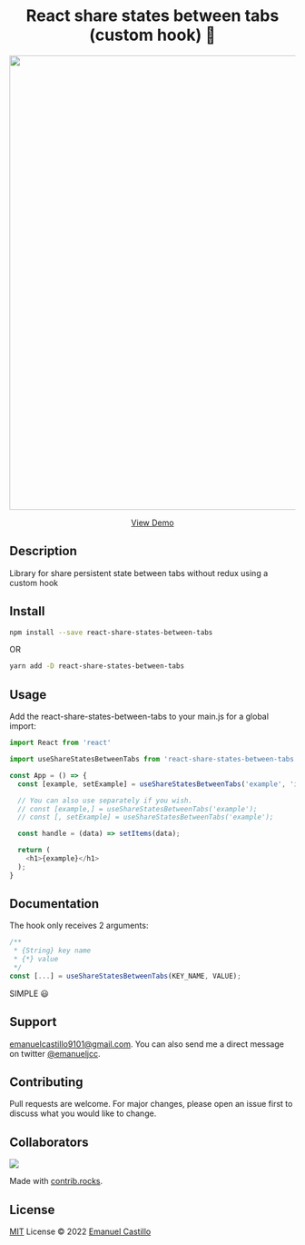 <h1 align='center'>
  React share states between tabs (custom hook) 🚀
</h1>

<p align='center'>
  <a href="https://emanueljcc.github.io/react-share-states-between-tabs/" target="_blank">
    <img src="https://i.ibb.co/LRSBBcW/react-share-between-tabs.gif" width="800">
  </a>
</p>

<p align='center'>
  <a href="https://emanueljcc.github.io/react-share-states-between-tabs/" target="_blank">
    View Demo
  </a>
</p>

## Description
Library for share persistent state between tabs without redux using a custom hook

## Install

```bash
npm install --save react-share-states-between-tabs
```
OR
```bash
yarn add -D react-share-states-between-tabs
```

## Usage
Add the react-share-states-between-tabs to your main.js for a global import:

```javascript
import React from 'react'

import useShareStatesBetweenTabs from 'react-share-states-between-tabs'

const App = () => {
  const [example, setExample] = useShareStatesBetweenTabs('example', 'iam example');

  // You can also use separately if you wish.
  // const [example,] = useShareStatesBetweenTabs('example');
  // const [, setExample] = useShareStatesBetweenTabs('example');

  const handle = (data) => setItems(data);

  return (
    <h1>{example}</h1>
  );
}
```

## Documentation
The hook only receives 2 arguments:

```javascript
/**
 * {String} key name
 * {*} value
 */
const [...] = useShareStatesBetweenTabs(KEY_NAME, VALUE);
```
SIMPLE 😃

## Support
<a href="mailto:emanuelcastillo9101@gmail.com">emanuelcastillo9101@gmail.com</a>.
You can also send me a direct message on twitter
<a href="https://twitter.com/emanueljcc">@emanueljcc</a>.

## Contributing
Pull requests are welcome. For major changes, please open an issue first to discuss what you would like to change.

## Collaborators
<a href="https://github.com/emanueljcc/react-share-states-between-tabs/graphs/contributors">
  <img src="https://contrib.rocks/image?repo=emanueljcc/react-share-states-between-tabs" />
</a>

Made with [contrib.rocks](https://contrib.rocks).

## License
[MIT](https://choosealicense.com/licenses/mit/) License © 2022 [Emanuel Castillo](https://github.com/emanueljcc)
